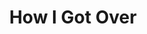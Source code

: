 ---
image: media/images/cover-art/howigotover_coverart.jpg
title: How I Got Over
subject: n/a
description: Image of Vinyl for How I Got Over / Just As I Am by Mahalia Jackson
creator: Mahalia Jackson
publisher: Apollo Records
contributor: n/a
year: 1951
type: Funk/Soul
format: Vinyl 10"
identifier: n/a 
source: Image from https://www.discogs.com/Mahalia-Jackson-How-I-Got-Over-Just-As-I-Am/release/6809649
language: English 
relation: n/a
coverage: n/a
rights: Apollo Records
index: 6
---
